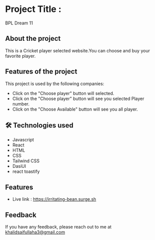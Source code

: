 # Project Title :
BPL Dream 11


## About the project

This is a Cricket player selected website.You can choose and buy your favorite player.


##  Features of the project

This project is used by the following companies:

- Click on the  "Choose player" button will selected.
- Click on the  "Choose player" button will see you selected Player number.
- Click on the  "Choose Available" button will see you all player.



## 🛠 Technologies used
-  Javascript
-  React
- HTML
- CSS
- Tailwind CSS
- DasiUI
- react toastify




## Features

- Live link : https://irritating-bean.surge.sh

## Feedback

If you have any feedback, please reach out to me at khalidsaifullaha3@gmail.com
